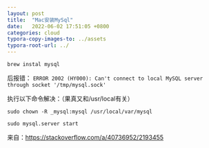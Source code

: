 ```yaml
---
layout: post
title:  "Mac安装MySql"
date:   2022-06-02 17:51:05 +0800
categories: cloud
typora-copy-images-to: ../assets
typora-root-url: ../
---
```

```
brew instal mysql
```
后报错：
`ERROR 2002 (HY000): Can't connect to local MySQL server through socket '/tmp/mysql.sock'`


执行以下命令解决：（果真又和/usr/local有关）
```
sudo chown -R _mysql:mysql /usr/local/var/mysql

sudo mysql.server start
```
来自：https://stackoverflow.com/a/40736952/2193455
